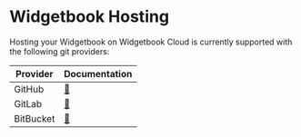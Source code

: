 # Widgetbook Hosting

Hosting your Widgetbook on Widgetbook Cloud is currently supported with the following git providers:

| Provider      | Documentation |
| ----------- | ----------- |
| GitHub      | [🔗](https://github.com/widgetbook/widgetbook-hosting/tree/main/packages/github)       |
| GitLab   | [🔗](https://github.com/widgetbook/widgetbook-hosting/tree/main/packages/gitlab)            |
| BitBucket   | [🔗](https://github.com/widgetbook/widgetbook-hosting/tree/main/packages/bitbucket)         |